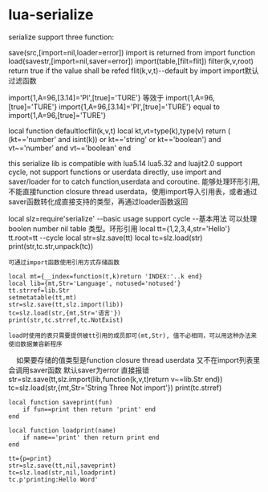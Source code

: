 # lua-serialize
serialize support three function:

save(src,[import=nil,loader=error])
import is returned from import function
load(savestr,[import=nil,saver=error])
import(table,[filt=flit]) filter(k,v,root) return true if the value shall be refed
flit(k,v,t)--default by import import默认过滤函数

import{1,A=96,[3.14]='PI',[true]='TURE'} 等效于 import{1,A=96,[true]='TURE'}
import{1,A=96,[3.14]='PI',[true]='TURE'} equal to import{1,A=96,[true]='TURE'}

local function defaultlocflit(k,v,t)
	local kt,vt=type(k),type(v)
	return ( (kt=='number' and isint(k)) or kt=='string' or kt=='boolean') and vt~='number' and vt~='boolean'
end

this serialize lib is compatible with lua5.14 lua5.32 and luajit2.0
support cycle, not support functions or userdata directly, use import and saver/loader for to catch function,userdata and coroutine.
能够处理环形引用, 不能直接function closure thread userdata，使用import导入引用表，或者通过saver函数转化成直接支持的类型，再通过loader函数返回

  local slz=require'serialize'
--basic usage support cycle
--基本用法 可以处理 boolen number nil table 类型。环形引用
	local tt={1,2,3,4,str='Hello'}
	tt.root=tt --cycle
	local str=slz.save(tt)
	local tc=slz.load(str)
	print(str,tc.str,unpack(tc))

	可通过import函数使用引用方式存储函数
  
	local mt={__index=function(t,k)return 'INDEX:'..k end}
	local lib={mt,Str='Language', notused='notused'}
	tt.strref=lib.Str
	setmetatable(tt,mt)
	str=slz.save(tt,slz.import(lib))
	tc=slz.load(str,{mt,Str='语言'})
	print(str,tc.strref,tc.NotExist)
  
	load时使用的表只需要提供被tt引用的成员即可(mt,Str), 值不必相同，可以用这种办法来使旧数据兼容新程序
  
  
  如果要存储的值类型是function closure thread userdata 又不在import列表里 会调用saver函数 默认saver为error 直接报错
	str=slz.save(tt,slz.import(lib,function(k,v,t)return v~=lib.Str end))
	tc=slz.load(str,{mt,Str='String Three Not import'})
	print(tc.strref)
	
	local function saveprint(fun)
		if fun==print then return 'print' end
	end

	local function loadprint(name)
		if name=='print' then return print end
	end
	
	tt={p=print}
	str=slz.save(tt,nil,saveprint)
	tc=slz.load(str,nil,loadprint)
	tc.p'printing:Hello Word'
